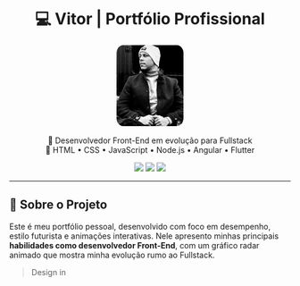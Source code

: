 <h1 align="center">💻 Vitor | Portfólio Profissional</h1>

<p align="center">
  <img src="img/perfil.jpeg" width="120" alt="Foto do Vitor" style="border-radius: 10%;">
</p>

<p align="center">
  🚀 Desenvolvedor Front-End em evolução para Fullstack <br>
  🎯 HTML • CSS • JavaScript • Node.js • Angular • Flutter
</p>

<p align="center">
  <a href="https://github.com/vitorgomesc"><img src="https://img.shields.io/badge/GitHub-Perfil-181717?style=for-the-badge&logo=github&logoColor=white"></a>
  <a href="https://www.linkedin.com/in/vitor-hugo-gomes-carvalho-711111262/"><img src="https://img.shields.io/badge/LinkedIn-Perfil-0A66C2?style=for-the-badge&logo=linkedin&logoColor=white"></a>
  <a href="https://vitorgomesc.github.io/meu-protifolio/"><img src="https://img.shields.io/badge/Ver%20site-Online-00f0ff?style=for-the-badge&logo=firefox-browser&logoColor=white"></a>
</p>

---

## 📌 Sobre o Projeto

Este é meu portfólio pessoal, desenvolvido com foco em desempenho, estilo futurista e animações interativas. Nele apresento minhas principais **habilidades como desenvolvedor Front-End**, com um gráfico radar animado que mostra minha evolução rumo ao Fullstack.

> Design in
